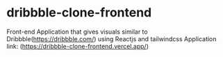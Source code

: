 # dribbble-clone-frontend
 Front-end Application that gives visuals similar to Dribbble(https://dribbble.com/)
using Reactjs and tailwindcss
Application link: (https://dribbble-clone-frontend.vercel.app/)
